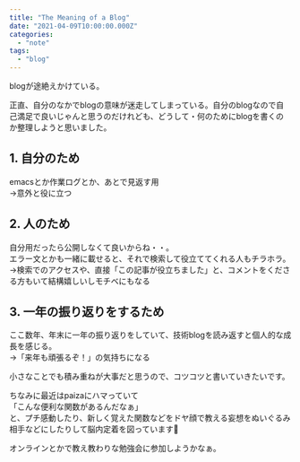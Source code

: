 ```yaml
---
title: "The Meaning of a Blog"
date: "2021-04-09T10:00:00.000Z"
categories: 
  - "note"
tags: 
  - "blog"
---
```



blogが途絶えかけている。

正直、自分のなかでblogの意味が迷走してしまっている。自分のblogなので自己満足で良いじゃんと思うのだけれども、どうして・何のためにblogを書くのか整理しようと思いました。
  
## 1. 自分のため
emacsとか作業ログとか、あとで見返す用  
→意外と役に立つ
  
## 2. 人のため
自分用だったら公開しなくて良いからね・・。  
エラー文とかも一緒に載せると、それで検索して役立ててくれる人もチラホラ。  
→検索でのアクセスや、直接「この記事が役立ちました」と、コメントをくださる方もいて結構嬉しいしモチベにもなる
  
## 3. 一年の振り返りをするため
ここ数年、年末に一年の振り返りをしていて、技術blogを読み返すと個人的な成長を感じる。   
→「来年も頑張るぞ！」の気持ちになる  
  
小さなことでも積み重ねが大事だと思うので、コツコツと書いていきたいです。  
  
ちなみに最近はpaizaにハマっていて  
「こんな便利な関数があるんだなぁ」  
と、プチ感動したり、新しく覚えた関数などをドヤ顔で教える妄想をぬいぐるみ相手などにしたりして脳内定着を図っています🧸  
  
オンラインとかで教え教わりな勉強会に参加しようかなぁ。
